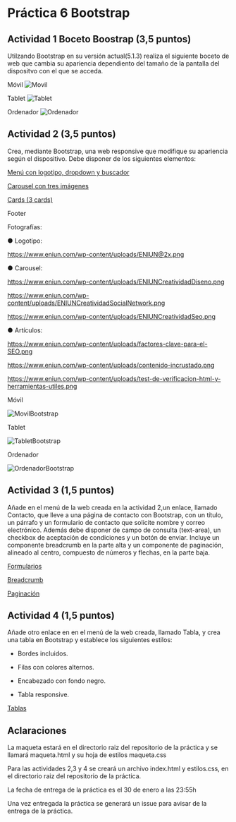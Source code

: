 # Práctica 6 Bootstrap



## Actividad 1 Boceto Boostrap (3,5 puntos)
Utilzando Bootstrap en su versión actual(5.1.3) realiza el siguiente boceto de web que cambia su apariencia dependiento del tamaño de la pantalla del dispositvo con el que se acceda.

Móvil
![Movil](/images/movil.png)

Tablet
![Tablet](/images/tablet.png)

Ordenador
![Ordenador](/images/pc.png)

## Actividad 2 (3,5 puntos)

Crea, mediante Bootstrap, una web responsive que modifique su apariencia según el dispositivo. Debe disponer de los siguientes elementos:

[Menú con logotipo, dropdown y buscador](https://getbootstrap.com/docs/5.1/components/navbar/)

[Carousel con tres imágenes](https://getbootstrap.com/docs/5.1/components/carousel/)

[Cards (3 cards)](https://getbootstrap.com/docs/5.1/components/card/)

Footer

Fotografías:

● Logotipo:

https://www.eniun.com/wp-content/uploads/ENIUN@2x.png

● Carousel:

https://www.eniun.com/wp-content/uploads/ENIUNCreatividadDiseno.png

https://www.eniun.com/wp-content/uploads/ENIUNCreatividadSocialNetwork.png

https://www.eniun.com/wp-content/uploads/ENIUNCreatividadSeo.png

● Artículos:

https://www.eniun.com/wp-content/uploads/factores-clave-para-el-SEO.png

https://www.eniun.com/wp-content/uploads/contenido-incrustado.png

https://www.eniun.com/wp-content/uploads/test-de-verificacion-html-y-herramientas-utiles.png


Móvil

![MovilBootstrap](/images/movilbootstrap.PNG)

Tablet

![TabletBootstrap](/images/tabletbootstrap.PNG)

Ordenador

![OrdenadorBootstrap](/images/pcbootstrap.PNG)


## Actividad 3 (1,5 puntos)

Añade en el menú de la web creada en la actividad 2,un enlace, llamado Contacto, que lleve a una página de contacto con Bootstrap, con un título, un párrafo y un formulario de contacto que solicite nombre y correo electrónico. Además debe disponer de campo de consulta (text-area), un checkbox de aceptación de condiciones y un botón de enviar. 
Incluye un componente breadcrumb en la parte alta y un componente de paginación, alineado al centro, compuesto de números y flechas, en la parte baja.

[Formularios](https://getbootstrap.com/docs/5.1/forms/overview/)

[Breadcrumb](https://getbootstrap.com/docs/5.1/components/breadcrumb/)

[Paginación](https://getbootstrap.com/docs/5.1/components/pagination/)

## Actividad 4 (1,5 puntos)

Añade otro enlace en en el menú de la web creada, llamado Tabla, y crea una tabla en Bootstrap y establece los siguientes estilos:

- Bordes incluidos.

- Filas con colores alternos.

- Encabezado con fondo negro.

- Tabla responsive.

[Tablas](https://getbootstrap.com/docs/5.1/content/tables/)


## Aclaraciones

La maqueta estará en el directorio raiz del repositorio de la práctica y se llamará maqueta.html y su hoja de estilos maqueta.css

Para las actividades 2,3 y 4 se creará un archivo index.html y estilos.css, en el directorio raiz del repositorio de la práctica.

La fecha de entrega de la práctica es el 30 de enero a las 23:55h

Una vez entregada la práctica se generará un issue para avisar de la entrega de la práctica.
